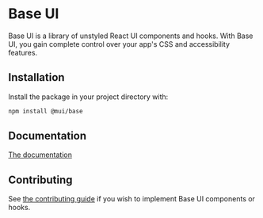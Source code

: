 # Base UI

Base UI is a library of unstyled React UI components and hooks. With Base UI, you gain complete control over your app's CSS and accessibility features.

## Installation

Install the package in your project directory with:

```bash
npm install @mui/base
```

## Documentation

<!-- #default-branch-switch -->

[The documentation](https://mui.com/base-ui/)

## Contributing

See [the contributing guide](./CONTRIBUTING.md) if you wish to implement Base UI components or hooks.
